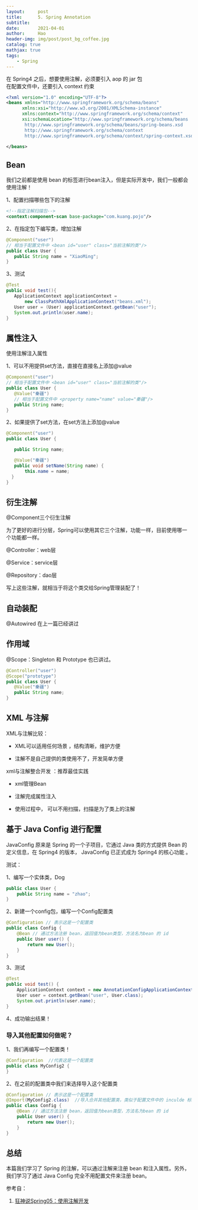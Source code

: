 ```yaml
---
layout:     post
title:      5. Spring Annotation
subtitle:   
date:       2021-04-01
author:     Hao
header-img: img/post/post_bg_coffee.jpg
catalog: true
mathjax: true
tags:
    - Spring
---
```


在 Spring4 之后，想要使用注解，必须要引入 aop 的 jar 包\
在配置文件中，还要引入 context 约束

```xml
<?xml version="1.0" encoding="UTF-8"?>
<beans xmlns="http://www.springframework.org/schema/beans"
      xmlns:xsi="http://www.w3.org/2001/XMLSchema-instance"
      xmlns:context="http://www.springframework.org/schema/context"
      xsi:schemaLocation="http://www.springframework.org/schema/beans
       http://www.springframework.org/schema/beans/spring-beans.xsd
       http://www.springframework.org/schema/context
       http://www.springframework.org/schema/context/spring-context.xsd">

</beans>
```

## Bean

我们之前都是使用 bean 的标签进行bean注入，但是实际开发中，我们一般都会使用注解！

1、配置扫描哪些包下的注解
```xml
<!--指定注解扫描包-->
<context:component-scan base-package="com.kuang.pojo"/>
```
2、在指定包下编写类，增加注解
```java
@Component("user")
// 相当于配置文件中 <bean id="user" class="当前注解的类"/>
public class User {
   public String name = "XiaoMing";
}
```
3、测试
```java
@Test
public void test(){
   ApplicationContext applicationContext =
       new ClassPathXmlApplicationContext("beans.xml");
   User user = (User) applicationContext.getBean("user");
   System.out.println(user.name);
}
```

## 属性注入

使用注解注入属性

1、可以不用提供set方法，直接在直接名上添加@value
```java
@Component("user")
// 相当于配置文件中 <bean id="user" class="当前注解的类"/>
public class User {
   @Value("秦疆")
   // 相当于配置文件中 <property name="name" value="秦疆"/>
   public String name;
}
```
2、如果提供了set方法，在set方法上添加@value
```java
@Component("user")
public class User {

   public String name;

   @Value("秦疆")
   public void setName(String name) {
       this.name = name;
  }
}
```

## 衍生注解

@Component三个衍生注解

为了更好的进行分层，Spring可以使用其它三个注解，功能一样，目前使用哪一个功能都一样。

@Controller：web层

@Service：service层

@Repository：dao层

写上这些注解，就相当于将这个类交给Spring管理装配了！

## 自动装配

@Autowired 在上一篇已经讲过

## 作用域

@Scope：Singleton 和 Prototype 也已讲过。

```java
@Controller("user")
@Scope("prototype")
public class User {
   @Value("秦疆")
   public String name;
}
```

## XML 与注解

XML与注解比较：

+ XML可以适用任何场景 ，结构清晰，维护方便

+ 注解不是自己提供的类使用不了，开发简单方便

xml与注解整合开发 ：推荐最佳实践

+ xml管理Bean

+ 注解完成属性注入

+ 使用过程中， 可以不用扫描，扫描是为了类上的注解

## 基于 Java Config 进行配置

JavaConfig 原来是 Spring 的一个子项目，它通过 Java 类的方式提供 Bean 的定义信息，在 Spring4 的版本， JavaConfig 已正式成为 Spring4 的核心功能 。

测试：

1、编写一个实体类，Dog
```java
public class User {
    public String name = "zhao";
}
```
2、新建一个config包，编写一个Config配置类

```java
@Configuration // 表示这是一个配置类
public class Config {
    @Bean // 通过方法注册 bean，返回值为bean类型，方法名为bean 的 id
    public User user() {
        return new User();
    }
}
```

3、测试

```java
@Test
public void test() {
    ApplicationContext context = new AnnotationConfigApplicationContext(Config.class);
    User user = context.getBean("user", User.class);
    System.out.println(user.name);
}
```

4、成功输出结果！

### 导入其他配置如何做呢？

1、我们再编写一个配置类！
```java
@Configuration  //代表这是一个配置类
public class MyConfig2 {
}
```
2、在之前的配置类中我们来选择导入这个配置类

```java
@Configuration // 表示这是一个配置类
@Import(MyConfig2.class)  //导入合并其他配置类，类似于配置文件中的 inculde 标签
public class Config {
    @Bean // 通过方法注册 bean，返回值为bean类型，方法名为bean 的 id
    public User user() {
        return new User();
    }
}
```

## 总结

本篇我们学习了 Spring 的注解，可以通过注解来注册 bean 和注入属性。另外，我们学习了通过 Java Config 完全不用配置文件来注册 bean。

参考自：
1. [狂神说Spring05：使用注解开发](https://mp.weixin.qq.com/s/dCeQwaQ-A97FiUxs7INlHw)
